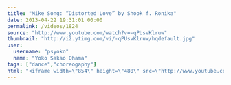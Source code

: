 ```yaml
---
title: "Mike Song: “Distorted Love” by Shook f. Ronika"
date: 2013-04-22 19:31:01 00:00
permalink: /videos/1824
source: "http://www.youtube.com/watch?v=-qPUsvKlruw"
thumbnail: "http://i2.ytimg.com/vi/-qPUsvKlruw/hqdefault.jpg"
user:
  username: "psyoko"
  name: "Yoko Sakao Ohama"
tags: ["dance","choreogaphy"]
html: "<iframe width=\"854\" height=\"480\" src=\"http://www.youtube.com/embed/-qPUsvKlruw?wmode=transparent&feature=oembed\" frameborder=\"0\" allowfullscreen></iframe>"
---
```



